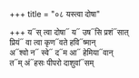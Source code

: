 +++
title = "०८ यस्त्वा दोषा"

+++
य᳓स् त्वा दोषा᳓ य᳓ उष᳓सि प्रशं᳓सात्  
प्रियं᳓ वा त्वा कृण᳓वते हवि᳓ष्मान्  
अ᳓श्वो न᳓ स्वे᳓ द᳓म आ᳓ हेमिया᳓वान्  
त᳓म् अं᳓हसः पीपरो दाशुवां᳓सम्
